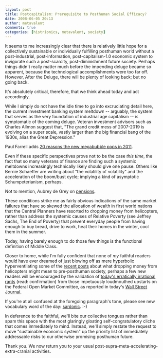 ```yaml
---
layout: post
title: Postcapitalism: Prerequisite to Posthuman Social Efficacy?
date: 2008-06-05 20:13
author: metavalent
comments: true
categories: [histrionics, metavalent, society]
---
```

It seems to me increasingly clear that there is relatively little hope for a collectively sustainable or individually fulfilling posthuman world without a post-industrial, post-information, post-capitalism-1.0 economic system to invigorate such a post-scarcity, post-diminishment future society. Perhaps things didn't really matter much before the impending deluge became so apparent, because the technological accomplishments were too far off. However, After the Deluge, there will be plenty of looking back; but no going back.

It's absolutely critical, therefore, that we think ahead today and act accordingly. 

While I simply do not have the idle time to go into excruciating detail here, the current investment banking system meltdown -- arguably, the system that serves as the very foundation of industrial age capitalism -- is symptomatic of the coming deluge. Veteran investment advisors such as Charles Allmon suggest that, "The grand credit mess of 2007-2019 is evolving on a super scale, vastly larger than the big financial bang of the 1930s, alias the Great Depression." 

Paul Farrell adds <a href="http://tinyurl.com/6bq4qr">20 reasons the new megabubble pops in 2011</a>.

Even if these specific perspectives prove not to be the case <em>this time</em>, the fact that so many veterans of finance are finding such a systemic meltdowns increasingly technically likely should give one pause. Others like Bernie Schaeffer are writing about "the volatility of volatility" and the acceleration of the boom/bust cycle; implying a kind of asymptotic Schumpeterianism, perhaps.

Not to mention, Aubrey de Grey on <a href="http://www.podcastproduction.eu/archives/36-Pensions-Radio-celebrates-birthday-with-Aubrey-de-Grey.html">pensions</a>.

These conditions strike me as fairly obvious indications of the same market failures that have so skewed the allocation of wealth in first world nations that the Central Planners have resorted to dropping money from helicopters, rather than address the systemic causes of Relative Poverty (see Jeffrey Sachs, The End of Poverty) that prevent everyday people from having enough to buy bread, drive to work, heat their homes in the winter, cool them in the summer.

Today, having barely enough to do those few things is the functional definition of Middle Class.

Closer to home, while I'm fully confident that none of <em>my</em> faithful readers would have ever dreamed of just blowing off as mere hyperbolic hyperventilating some of the <a href="http://metavalent.info/?p=747">recent posts</a> about what dropping money from helicopters might mean to pre-posthuman society, perhaps a few new readers will be encouraged by the validation of <a href="http://tinyurl.com/59svbg">today's erratically irrational rants</a> (read: confirmation) from those impetuously loudmouthed upstarts on the Federal Open Market Committee, as reported in today's <a href="http://tinyurl.com/59svbg">Wall Street Journal</a>.

If you're at all confused at the foregoing paragraph's tone, please see new vocabulary word of the day: <a href="http://dictionary.reference.com/search?q=sardonic">sardonic</a>. :-)

In deference to the faithful, we'll bite our collective tongues rather than spam this space with the most glaringly gloating self-congratulatory cliche that comes immediately to mind. Instead, we'll simply restate the request to move "sustainable economic system" up the priority list of immediately addressable risks to our otherwise promising posthuman future.

Thank you. We now return you to your usual post-supra-meta-accelerating-extra-cranial activities.



